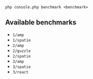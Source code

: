 ```
php console.php benchmark <benchmark>
```

## Available benchmarks

- `1/amp`
- `1/spatie`
- `2/amp`
- `2/guzzle`
- `2/spatie`
- `3/amp`
- `3/spatie`
- `3/react`
